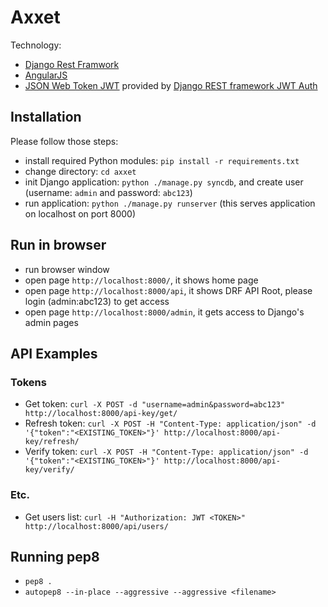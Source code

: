 Axxet
===============

Technology: 

* [Django Rest Framwork](http://www.django-rest-framework.org/)
* [AngularJS](https://angularjs.org/)
* [JSON Web Token JWT](https://auth0.com/blog/2014/01/07/angularjs-authentication-with-cookies-vs-token/) provided by [Django REST framework JWT Auth](https://github.com/GetBlimp/django-rest-framework-jwt)

## Installation

Please follow those steps: 

* install required Python modules: ```pip install -r requirements.txt```
* change directory: ```cd axxet```
* init Django application: ```python ./manage.py syncdb```, and create user (username: ```admin``` and password: ```abc123```)
* run application: ```python ./manage.py runserver``` (this serves application on localhost on port 8000)

## Run in browser

* run browser window
* open page ```http://localhost:8000/```, it shows home page
* open page ```http://localhost:8000/api```, it shows DRF API Root, please login (admin:abc123) to get access
* open page ```http://localhost:8000/admin```, it gets access to Django's admin pages

## API Examples

### Tokens

* Get token:
```curl -X POST -d "username=admin&password=abc123" http://localhost:8000/api-key/get/```
* Refresh token:
```curl -X POST -H "Content-Type: application/json" -d '{"token":"<EXISTING_TOKEN>"}' http://localhost:8000/api-key/refresh/```
* Verify token:
```curl -X POST -H "Content-Type: application/json" -d '{"token":"<EXISTING_TOKEN>"}' http://localhost:8000/api-key/verify/```

### Etc.

* Get users list:
```curl -H "Authorization: JWT <TOKEN>" http://localhost:8000/api/users/```

## Running pep8

- ```pep8 .```
- ```autopep8 --in-place --aggressive --aggressive <filename>```
